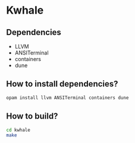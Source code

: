 # Kwhale

## Dependencies

- LLVM
- ANSITerminal
- containers
- dune

## How to install dependencies?
```bash
opam install llvm ANSITerminal containers dune
```

## How to build?
``` bash
cd kwhale
make
```

